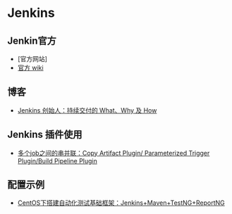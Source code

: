 # Jenkins

## Jenkin官方
* [官方网站]
* [官方 wiki ](https://wiki.jenkins.io/display/JENKINS)


## 博客
* [Jenkins 创始人：持续交付的 What、Why 及 How](https://mp.weixin.qq.com/s/HGU0WW4Cv-I_y1xnWxR5Vw)


## Jenkins 插件使用
* [多个job之间的串并联：Copy Artifact Plugin/ Parameterized Trigger Plugin/Build Pipeline Plugin](http://www.cnblogs.com/luodengxiong/p/5535218.html)

## 配置示例
* [CentOS下搭建自动化测试基础框架：Jenkins+Maven+TestNG+ReportNG](http://www.cnblogs.com/byron0918/p/5400836.html)

